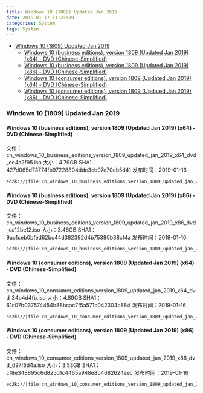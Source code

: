 ```yaml
---
title: Windows 10 (1809) Updated Jan 2019
date: 2019-01-17 11:23:09
categories: System
tags: System
---
```


<!-- more -->

<!-- TOC -->

- [Windows 10 (1809) Updated Jan 2019](#windows-10-1809-updated-jan-2019)
  - [Windows 10 (business editions), version 1809 (Updated Jan 2019) (x64) - DVD (Chinese-Simplified)](#windows-10-business-editions-version-1809-updated-jan-2019-x64---dvd-chinese-simplified)
  - [Windows 10 (business editions), version 1809 (Updated Jan 2019) (x86) - DVD (Chinese-Simplified)](#windows-10-business-editions-version-1809-updated-jan-2019-x86---dvd-chinese-simplified)
  - [Windows 10 (consumer editions), version 1809 (Updated Jan 2019) (x64) - DVD (Chinese-Simplified)](#windows-10-consumer-editions-version-1809-updated-jan-2019-x64---dvd-chinese-simplified)
  - [Windows 10 (consumer editions), version 1809 (Updated Jan 2019) (x86) - DVD (Chinese-Simplified)](#windows-10-consumer-editions-version-1809-updated-jan-2019-x86---dvd-chinese-simplified)

<!-- /TOC -->

<a id="markdown-windows-10-1809-updated-jan-2019" name="windows-10-1809-updated-jan-2019"></a>

### Windows 10 (1809) Updated Jan 2019

<a id="markdown-windows-10-business-editions-version-1809-updated-jan-2019-x64---dvd-chinese-simplified" name="windows-10-business-editions-version-1809-updated-jan-2019-x64---dvd-chinese-simplified"></a>

#### Windows 10 (business editions), version 1809 (Updated Jan 2019) (x64) - DVD (Chinese-Simplified)

文件：cn_windows_10_business_editions_version_1809_updated_jan_2019_x64_dvd_ee4a2f95.iso
大小：4.79GB
SHA1：427d065d73774fb97228804dde3cb07e70eb5d41
发布时间：2019-01-16

```markdown
ed2k://|file|cn_windows_10_business_editions_version_1809_updated_jan_2019_x64_dvd_ee4a2f95.iso|5142784000|689DBCB5C2B6E022BC7E901D02DB10F1|/
```

<a id="markdown-windows-10-business-editions-version-1809-updated-jan-2019-x86---dvd-chinese-simplified" name="windows-10-business-editions-version-1809-updated-jan-2019-x86---dvd-chinese-simplified"></a>

#### Windows 10 (business editions), version 1809 (Updated Jan 2019) (x86) - DVD (Chinese-Simplified)

文件：cn_windows_10_business_editions_version_1809_updated_jan_2019_x86_dvd_ca12be12.iso
大小：3.46GB
SHA1：9ac1ceb0bfed62bc44d382392d4b75380b38cf4a
发布时间：2019-01-16

```markdown
ed2k://|file|cn_windows_10_business_editions_version_1809_updated_jan_2019_x86_dvd_ca12be12.iso|3718979584|517BA2F94B19C5025D3CD01D9D62970D|/
```

<a id="markdown-windows-10-consumer-editions-version-1809-updated-jan-2019-x64---dvd-chinese-simplified" name="windows-10-consumer-editions-version-1809-updated-jan-2019-x64---dvd-chinese-simplified"></a>

#### Windows 10 (consumer editions), version 1809 (Updated Jan 2019) (x64) - DVD (Chinese-Simplified)

文件：cn_windows_10_consumer_editions_version_1809_updated_jan_2019_x64_dvd_34b4d4fb.iso
大小：4.89GB
SHA1：61c07b037574454b88bcac7f5a571c042304c884
发布时间：2019-01-16

```markdown
ed2k://|file|cn_windows_10_consumer_editions_version_1809_updated_jan_2019_x64_dvd_34b4d4fb.iso|5246148608|D93F5C49291A0B7AA888537954785DC3|/
```

<a id="markdown-windows-10-consumer-editions-version-1809-updated-jan-2019-x86---dvd-chinese-simplified" name="windows-10-consumer-editions-version-1809-updated-jan-2019-x86---dvd-chinese-simplified"></a>

#### Windows 10 (consumer editions), version 1809 (Updated Jan 2019) (x86) - DVD (Chinese-Simplified)

文件：cn_windows_10_consumer_editions_version_1809_updated_jan_2019_x86_dvd_d97f5d4a.iso
大小：3.53GB
SHA1：cf8e348895c6d825d1c4465a948e8b4682624eec
发布时间：2019-01-16

```markdown
ed2k://|file|cn_windows_10_consumer_editions_version_1809_updated_jan_2019_x86_dvd_d97f5d4a.iso|3794305024|65B782E62DBC4440665AF6516315D7D0|/
```
